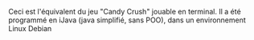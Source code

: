 Ceci est l'équivalent du jeu "Candy Crush" jouable en terminal. Il a été programmé en iJava (java simplifié, sans POO), dans un environnement Linux Debian
